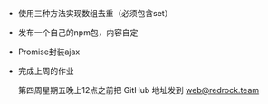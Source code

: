 + 使用三种方法实现数组去重（必须包含set）

+ 发布一个自己的npm包，内容自定

+ Promise封装ajax

+ 完成上周的作业

  第四周星期五晚上12点之前把 GitHub 地址发到 web@redrock.team